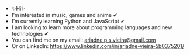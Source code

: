 -  ✨Hi✨
-  I’m interested in music, games and anime ✔
-  I’m currently learning Python and JavaScript ✔
-  I am looking to learn more about programming languages and new technologies ✔
-  You can find me on my email: ariadne.p.s.vieira@gmail.com
-  Or on LinkedIn: https://www.linkedin.com/in/ariadne-vieira-5b0375201/

<!---
Aaaririri/Aaaririri is a ✨ special ✨ repository because its `README.md` (this file) appears on your GitHub profile.
You can click the Preview link to take a look at your changes.
--->
